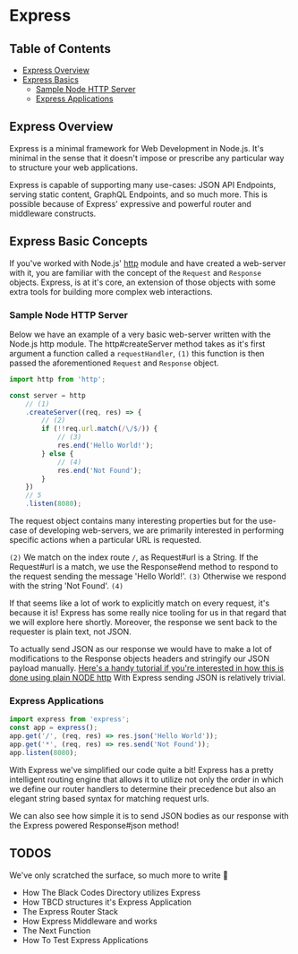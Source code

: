 # Express

## Table of Contents

-   [Express Overview](#express-overview)
-   [Express Basics](#express-basic-concepts)
    -   [Sample Node HTTP Server](#sample-node-http-server)
    -   [Express Applications](#express-applications)

## Express Overview

Express is a minimal framework for Web Development in Node.js. It's minimal in the sense that it doesn't impose or prescribe any particular way to structure your web applications.

Express is capable of supporting many use-cases: JSON API Endpoints, serving static content, GraphQL Endpoints, and so much more. This is possible because of Express' expressive and powerful router and middleware constructs.

## Express Basic Concepts

If you've worked with Node.js' [http](https://nodejs.org/api/http.html) module and have created a web-server with it, you are familiar with the concept of the `Request` and `Response` objects. Express, is at it's core, an extension of those objects with some extra tools for building more complex web interactions.

### Sample Node HTTP Server

Below we have an example of a very basic web-server written with the Node.js http module. The http#createServer method takes as it's first argument a function called a `requestHandler`, `(1)` this function is then passed the aforementioned `Request` and `Response` object.

```typescript
import http from 'http';

const server = http
    // (1)
    .createServer((req, res) => {
        // (2)
        if (!!req.url.match(/\/$/)) {
            // (3)
            res.end('Hello World!');
        } else {
            // (4)
            res.end('Not Found');
        }
    })
    // 5
    .listen(8080);
```

The request object contains many interesting properties but for the use-case of developing web-servers, we are primarily interested in performing specific actions when a particular URL is requested.

`(2)` We match on the index route `/`, as Request#url is a String. If the Request#url is a match, we use the Response#end method to respond to the request sending the message 'Hello World!'. `(3)` Otherwise we respond with the string 'Not Found'. `(4)`

If that seems like a lot of work to explicitly match on every request, it's because it is! Express has some really nice tooling for us in that regard that we will explore here shortly. Moreover, the response we sent back to the requester is plain text, not JSON.

To actually send JSON as our response we would have to make a lot of modifications to the Response objects headers and stringify our JSON payload manually. [Here's a handy tutorial if you're interested in how this is done using plain NODE http](http://zetcode.com/javascript/http/) With Express sending JSON is relatively trivial.

### Express Applications

```typescript
import express from 'express';
const app = express();
app.get('/', (req, res) => res.json('Hello World'));
app.get('*', (req, res) => res.send('Not Found'));
app.listen(8080);
```

With Express we've simplified our code quite a bit! Express has a pretty intelligent routing engine that allows it to utilize not only the order in which we define our router handlers to determine their precedence but also an elegant string based syntax for matching request urls.

We can also see how simple it is to send JSON bodies as our response with the Express powered Response#json method!

## TODOS

We've only scratched the surface, so much more to write 😬

-   How The Black Codes Directory utilizes Express
-   How TBCD structures it's Express Application
-   The Express Router Stack
-   How Express Middleware and works
-   The Next Function
-   How To Test Express Applications
